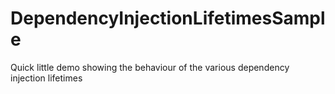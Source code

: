 # DependencyInjectionLifetimesSample
Quick little demo showing the behaviour of the various dependency injection lifetimes
